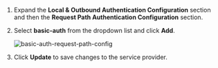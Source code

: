 
1. Expand the **Local & Outbound Authentication Configuration** section and then the **Request Path Authentication Configuration** section.

2. Select **basic-auth** from the dropdown list and click **Add**.

    ![basic-auth-request-path-config]({{base_path}}/assets/img/fragments/basic-auth-request-path-config.png)

3. Click **Update** to save changes to the service provider.